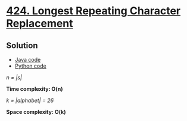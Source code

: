 # [424. Longest Repeating Character Replacement](https://leetcode.com/problems/longest-repeating-character-replacement/)

## Solution

- [Java code](https://github.com/alexengrig/leetcode/blob/main/src/main/java/dev/alexengrig/leetcode/_424_longest_repeating_character_replacement/Solution.java)
- [Python code](https://github.com/alexengrig/leetcode/blob/main/src/main/python/424_longest_repeating_character_replacement/solution.py)

_n = |s|_

**Time complexity: O(n)**

_k = |alphabet| = 26_

**Space complexity: O(k)**
